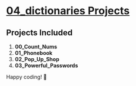 # **[04_dictionaries Projects](https://colab.research.google.com/drive/1u2PvtQSrDQCsiJq53Tp0LDGXtxjnkDng?usp=sharing)** 


## **Projects Included**  
1. **00_Count_Nums**  
2. **01_Phonebook**  
3. **02_Pop_Up_Shop**  
4. **03_Powerful_Passwords**  


Happy coding! 🚀
